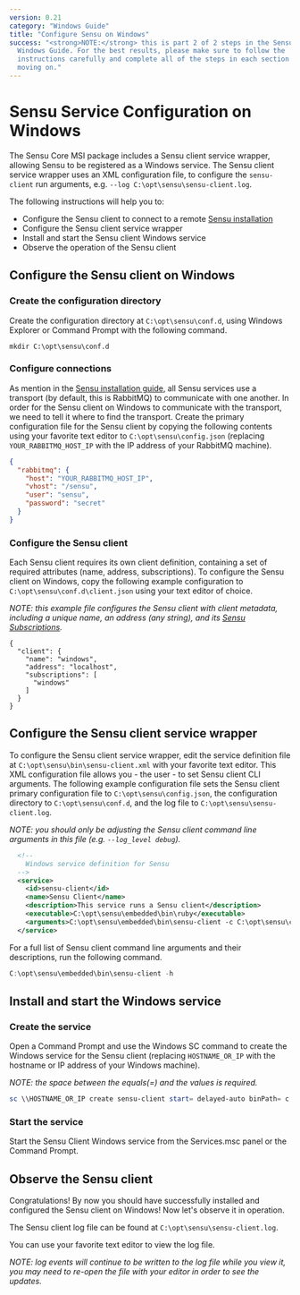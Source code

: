 ```yaml
---
version: 0.21
category: "Windows Guide"
title: "Configure Sensu on Windows"
success: "<strong>NOTE:</strong> this is part 2 of 2 steps in the Sensu
  Windows Guide. For the best results, please make sure to follow the
  instructions carefully and complete all of the steps in each section before
  moving on."
---
```


# Sensu Service Configuration on Windows

The Sensu Core MSI package includes a Sensu client service wrapper, allowing Sensu to be registered as a Windows service. The Sensu client service wrapper uses an XML configuration file, to configure the `sensu-client` run arguments, e.g. `--log C:\opt\sensu\sensu-client.log`.

The following instructions will help you to:

- Configure the Sensu client to connect to a remote [Sensu installation](installation-overview)
- Configure the Sensu client service wrapper
- Install and start the Sensu client Windows service
- Observe the operation of the Sensu client

## Configure the Sensu client on Windows

### Create the configuration directory

Create the configuration directory at `C:\opt\sensu\conf.d`, using Windows Explorer or Command Prompt with the following command.

~~~ plain
mkdir C:\opt\sensu\conf.d
~~~

### Configure connections

As mention in the [Sensu installation guide](installation-overview), all Sensu services use a transport (by default, this is RabbitMQ) to communicate with one another. In order for the Sensu client on Windows to communicate with the transport, we need to tell it where to find the transport. Create the primary configuration file for the Sensu client by copying the following contents using your favorite text editor to `C:\opt\sensu\config.json` (replacing `YOUR_RABBITMQ_HOST_IP` with the IP address of your RabbitMQ machine).

~~~ json
{
  "rabbitmq": {
    "host": "YOUR_RABBITMQ_HOST_IP",
    "vhost": "/sensu",
    "user": "sensu",
    "password": "secret"
  }
}
~~~

### Configure the Sensu client

Each Sensu client requires its own client definition, containing a set of required attributes (name, address, subscriptions). To configure the Sensu client on Windows, copy the following example configuration to `C:\opt\sensu\conf.d\client.json` using your text editor of choice.

_NOTE: this example file configures the Sensu client with client metadata, including a unique name, an address (any string), and its [Sensu Subscriptions](clients#what-are-sensu-clients)._

~~~ shell
{
  "client": {
    "name": "windows",
    "address": "localhost",
    "subscriptions": [
      "windows"
    ]
  }
}
~~~

## Configure the Sensu client service wrapper

To configure the Sensu client service wrapper, edit the service definition file at `C:\opt\sensu\bin\sensu-client.xml` with your favorite text editor. This XML configuration file allows you - the user - to set Sensu client CLI arguments. The following example configuration file sets the Sensu client primary configuration file to `C:\opt\sensu\config.json`, the configuration directory to `C:\opt\sensu\conf.d`, and the log file to `C:\opt\sensu\sensu-client.log`.

_NOTE: you should only be adjusting the Sensu client command line arguments in this file (e.g. `--log_level debug`)._

~~~ xml
  <!--
    Windows service definition for Sensu
  -->
  <service>
    <id>sensu-client</id>
    <name>Sensu Client</name>
    <description>This service runs a Sensu client</description>
    <executable>C:\opt\sensu\embedded\bin\ruby</executable>
    <arguments>C:\opt\sensu\embedded\bin\sensu-client -c C:\opt\sensu\config.json -d C:\opt\sensu\conf.d -l C:\opt\sensu\sensu-client.log</arguments>
  </service>
~~~

For a full list of Sensu client command line arguments and their descriptions, run the following command.

~~~ powershell
C:\opt\sensu\embedded\bin\sensu-client -h
~~~

## Install and start the Windows service

### Create the service

Open a Command Prompt and use the Windows SC command to create the Windows service for the Sensu client (replacing `HOSTNAME_OR_IP` with the hostname or IP address of your Windows machine).

_NOTE: the space between the equals(=) and the values is required._

~~~ powershell
sc \\HOSTNAME_OR_IP create sensu-client start= delayed-auto binPath= c:\opt\sensu\bin\sensu-client.exe DisplayName= "Sensu Client"
~~~

### Start the service

Start the Sensu Client Windows service from the Services.msc panel or the Command Prompt.

## Observe the Sensu client

Congratulations! By now you should have successfully installed and configured the Sensu client on Windows! Now let's observe it in operation.

The Sensu client log file can be found at `C:\opt\sensu\sensu-client.log`.

You can use your favorite text editor to view the log file.

_NOTE: log events will continue to be written to the log file while you view it, you may need to re-open the file with your editor in order to see the updates._
